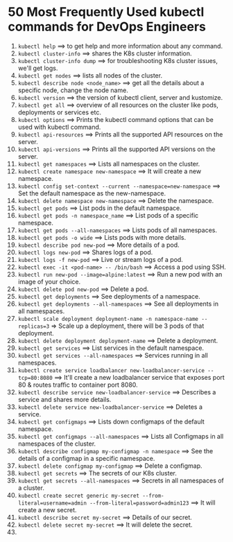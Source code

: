 # 50 Most Frequently Used kubectl commands for DevOps Engineers

1. `kubectl help` ==> to get help and more information about any command.
2. `kubectl cluster-info` ==> shares the K8s cluster information.
3. `kubectl cluster-info dump` ==> for troubleshooting K8s cluster issues, we'll get logs.
4. `kubectl get nodes` ==> lists all nodes of the cluster.
5. `kubectl describe node <node_name>` ==> get all the details about a specific node, change the node name.
6. `kubectl version` ==> the version of kubectl client, server and kustomize.
7. `kubectl get all` ==> overview of all resources on the cluster like pods, deployments or services etc.
8. `kubectl options` ==> Prints the kubectl command options that can be used with kubectl command.
9. `kubectl api-resources` ==> Prints all the supported API resources on the server.
10. `kubectl api-versions` ==> Prints all the supported API versions on the server.
11. `kubectl get namespaces` ==> Lists all namespaces on the cluster.
12. `kubectl create namespace new-namespace` ==> It will create a new namespace.
13. `kubectl config set-context --current --namespace=new-namespace` ==> Set the default namespace as the new-namespace.
14. `kubectl delete namespace new-namespace` ==> Delete the namespace.
15. `kubectl get pods` ==> List pods in the default namespace.
16. `kubectl get pods -n namespace_name` ==> List pods of a specific namespace.
17. `kubectl get pods --all-namespaces` ==> Lists pods of all namespaces.
18. `kubectl get pods -o wide` ==> Lists pods with more details.
19. `kubectl describe pod new-pod` ==> More details of a pod.
20. `kubectl logs new-pod` ==> Shares logs of a pod.
21. `kubectl logs -f new-pod` ==> Live or stream logs of a pod.
22. `kubectl exec -it <pod-name> -- /bin/bash` ==> Access a pod using SSH.
23. `kubectl run new-pod --image=alpine:latest` ==> Run a new pod with an image of your choice.
24. `kubectl delete pod new-pod` ==> Delete a pod.
25. `kubectl get deployments` ==> See deployments of a namespace.
26. `kubectl get deployments --all-namespaces` ==> See all deployments in all namespaces.
27. `kubectl scale deployment deployment-name -n namespace-name --replicas=3` => Scale up a deployment, there will be 3 pods of that deployment.
28. `kubectl delete deployment deployment-name` ==> Delete a deployment.
29. `kubectl get services` ==> List services in the default namespace.
30. `kubectl get services --all-namespaces` ==> Services running in all namespaces.
31. `kubectl create service loadbalancer new-loadbalancer-service --tcp=80:8080` ==> It'll create a new loadbalancer service that exposes port 80 & routes traffic to container port 8080.
32. `kubectl describe service new-loadbalancer-service` ==> Describes a service and shares more details.
33. `kubectl delete service new-loadbalancer-service` ==> Deletes a service.
34. `kubectl get configmaps` ==> Lists down configmaps of the default namespace.
35. `kubectl get configmaps --all-namespaces` ==> Lists all Configmaps in all namespaces of the cluster.
36. `kubectl describe configmap my-configmap -n namespace` ==> See the details of a configmap in a specific namespace.
37. `kubectl delete configmap my-configmap` ==> Delete a configmap.
38. `kubectl get secrets` ==> The secrets of our K8s cluster.
39. `kubectl get secrets --all-namespaces` ==> Secrets in all namespaces of a cluster.
40. `kubectl create secret generic my-secret --from-literal=username=admin --from-literal=password=admin123` ==> It will create a new secret.
41. `kubectl describe secret my-secret` ==> Details of our secret.
42. `kubectl delete secret my-secret` ==> It will delete the secret.
43. 

